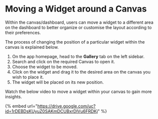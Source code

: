# Moving a Widget around a Canvas

Within the canvas/dashboard, users can move a widget to a different area on the dashboard to better organize or customise the layout according to their preferences.

The process of changing the position of a particular widget within the canvas is explained below.

1. On the app homepage, head to the **Gallery** tab on the left sidebar.
2. Search and click on the required Canvas to open it.
3. Choose the widget to be moved.
4. Click on the widget and drag it to the desired area on the canvas you wish to place it.
5. The widget will be placed on its new position.

Watch the below video to move a widget within your canvas to gain more insights.

{% embed url="https://drive.google.com/uc?id=1rDEBDsKUyuZ0SAKmDCUBxrDlVu6FRDKj" %}
